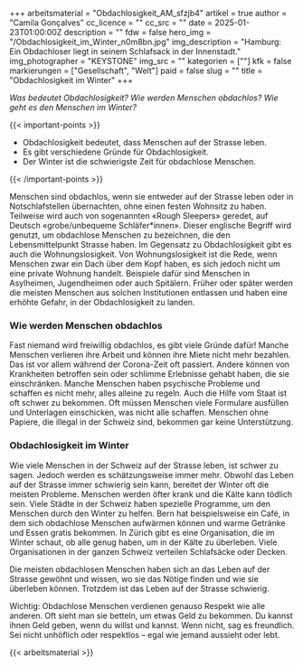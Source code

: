 +++
arbeitsmaterial = "Obdachlosigkeit_AM_sfzjb4"
artikel = true
author = "Camila Gonçalves"
cc_licence = ""
cc_src = ""
date = 2025-01-23T01:00:00Z
description = ""
fdw = false
hero_img = "/Obdachlosigkeit_im_Winter_n0m8bn.jpg"
img_description = "Hamburg: Ein Obdachloser liegt in seinem Schlafsack in der Innenstadt."
img_photographer = "KEYSTONE"
img_src = ""
kategorien = [""]
kfk = false
markierungen = ["Gesellschaft", "Welt"]
paid = false
slug = ""
title = "Obdachlosigkeit im Winter"
+++

_Was bedeutet Obdachlosigkeit? Wie werden Menschen obdachlos? Wie geht es den Menschen im Winter?_

{{< important-points >}}

<ul>

<li>Obdachlosigkeit bedeutet, dass Menschen auf der Strasse leben.</li>

<li>Es gibt verschiedene Gründe für Obdachlosigkeit.</li>

<li>Der Winter ist die schwierigste Zeit für obdachlose Menschen.</li>

</ul>

{{< /important-points >}}

Menschen sind obdachlos, wenn sie entweder auf der Strasse leben oder in Notschlafstellen übernachten, ohne einen festen Wohnsitz zu haben. Teilweise wird auch von sogenannten «Rough Sleepers» geredet, auf Deutsch «grobe/unbequeme Schläfer*innen». Dieser englische Begriff wird genutzt, um obdachlose Menschen zu bezeichnen, die den Lebensmittelpunkt Strasse haben. Im Gegensatz zu Obdachlosigkeit gibt es auch die Wohnungslosigkeit. Von Wohnungslosigkeit ist die Rede, wenn Menschen zwar ein Dach über dem Kopf haben, es sich jedoch nicht um eine private Wohnung handelt. Beispiele dafür sind Menschen in Asylheimen, Jugendheimen oder auch Spitälern. Früher oder später werden die meisten Menschen aus solchen Institutionen entlassen und haben eine erhöhte Gefahr, in der Obdachlosigkeit zu landen.  

### Wie werden Menschen obdachlos

Fast niemand wird freiwillig obdachlos, es gibt viele Gründe dafür! Manche Menschen verlieren ihre Arbeit und können ihre Miete nicht mehr bezahlen. Das ist vor allem während der Corona-Zeit oft passiert. Andere können von Krankheiten betroffen sein oder schlimme Erlebnisse gehabt haben, die sie einschränken. Manche Menschen haben psychische Probleme und schaffen es nicht mehr, alles alleine zu regeln. Auch die Hilfe vom Staat ist oft schwer zu bekommen. Oft müssen Menschen viele Formulare ausfüllen und Unterlagen einschicken, was nicht alle schaffen. Menschen ohne Papiere, die illegal in der Schweiz sind, bekommen gar keine Unterstützung.

### Obdachlosigkeit im Winter

Wie viele Menschen in der Schweiz auf der Strasse leben, ist schwer zu sagen. Jedoch werden es schätzungsweise immer mehr. Obwohl das Leben auf der Strasse immer schwierig sein kann, bereitet der Winter oft die meisten Probleme. Menschen werden öfter krank und die Kälte kann tödlich sein. Viele Städte in der Schweiz haben spezielle Programme, um den Menschen durch den Winter zu helfen. Bern hat beispielsweise ein Café, in dem sich obdachlose Menschen aufwärmen können und warme Getränke und Essen gratis bekommen. In Zürich gibt es eine Organisation, die im Winter schaut, ob alle genug haben, um in der Kälte zu überleben. Viele Organisationen in der ganzen Schweiz verteilen Schlafsäcke oder Decken.

Die meisten obdachlosen Menschen haben sich an das Leben auf der Strasse gewöhnt und wissen, wo sie das Nötige finden und wie sie überleben können. Trotzdem ist das Leben auf der Strasse schwierig. 

Wichtig: Obdachlose Menschen verdienen genauso Respekt wie alle anderen. Oft sieht man sie betteln, um etwas Geld zu bekommen. Du kannst ihnen Geld geben, wenn du willst und kannst. Wenn nicht, sag es freundlich. Sei nicht unhöflich oder respektlos – egal wie jemand aussieht oder lebt.

{{< arbeitsmaterial >}}
